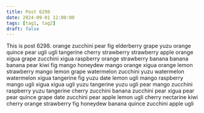 ```yaml
---
title: Post 6298
date: 2024-09-01 12:00:00
tags: [tag1, tag2]
draft: false
---
```

This is post 6298.
orange
zucchini
pear
fig
elderberry
grape
yuzu
orange
quince
pear
ugli
ugli
tangerine
cherry
strawberry
strawberry
apple
orange
xigua
grape
zucchini
xigua
raspberry
orange
strawberry
banana
banana
banana
pear
kiwi
fig
mango
honeydew
mango
orange
xigua
orange
lemon
strawberry
mango
lemon
grape
watermelon
zucchini
yuzu
watermelon
watermelon
xigua
tangerine
fig
yuzu
date
lemon
ugli
mango
raspberry
mango
ugli
xigua
xigua
ugli
yuzu
tangerine
yuzu
ugli
pear
mango
zucchini
raspberry
yuzu
tangerine
cherry
zucchini
banana
zucchini
pear
xigua
pear
pear
quince
grape
date
zucchini
pear
apple
lemon
ugli
cherry
nectarine
kiwi
cherry
orange
strawberry
fig
honeydew
banana
quince
zucchini
apple
ugli
